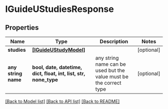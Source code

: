 # IGuideUStudiesResponse


## Properties
Name | Type | Description | Notes
------------ | ------------- | ------------- | -------------
**studies** | [**[IGuideUStudyModel]**](IGuideUStudyModel.md) |  | [optional] 
**any string name** | **bool, date, datetime, dict, float, int, list, str, none_type** | any string name can be used but the value must be the correct type | [optional]

[[Back to Model list]](../README.md#documentation-for-models) [[Back to API list]](../README.md#documentation-for-api-endpoints) [[Back to README]](../README.md)


